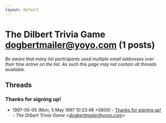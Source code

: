 ```yaml
---
layout: default
---
```


# The Dilbert Trivia Game <dogbertmailer@yoyo.com> (1 posts)

_Be aware that many list participants used multiple email addresses over their time active on the list. As such this page may not contain all threads available._

## Threads

### Thanks for signing up!
+ 1997-05-05 (Mon, 5 May 1997 10:23:48 +0800) - [Thanks for signing up!](/archive/1997/05/a037d3e06ba4b850abd9a38265357fa700861e1b66e9d7b18d7c530396d83fb7) - _The Dilbert Trivia Game \<dogbertmailer@yoyo.com\>_

